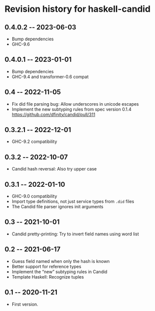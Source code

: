 # Revision history for haskell-candid

## 0.4.0.2 -- 2023-06-03

* Bump dependencies
* GHC-9.6

## 0.4.0.1 -- 2023-01-01

* Bump dependencies
* GHC-9.4 and transformer-0.6 compat

## 0.4 -- 2022-11-05

* Fix did file parsing bug: Allow underscores in unicode escapes
* Implement the new subtyping rules from spec version 0.1.4
  https://github.com/dfinity/candid/pull/311

## 0.3.2.1 -- 2022-12-01

* GHC-9.2 compatibility

## 0.3.2 -- 2022-10-07

* Candid hash reversal: Also try upper case

## 0.3.1 -- 2022-01-10

* GHC-9.0 compatibility
* Import type definitions, not just service types from `.did` files
* The Candid file parser ignores init arguments

## 0.3 -- 2021-10-01

* Candid pretty-printing: Try to invert field names using word list

## 0.2 -- 2021-06-17

* Guess field named when only the hash is known
* Better support for reference types
* Implement the “new” subtyping rules in Candid
* Template Haskell: Recognize tuples

## 0.1 -- 2020-11-21

* First version.
